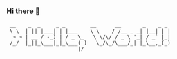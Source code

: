 ### Hi there 👋

<!--
**pobyzaarif/pobyzaarif** is a ✨ _special_ ✨ repository because its `README.md` (this file) appears on your GitHub profile.

Here are some ideas to get you started:

- 🔭 I’m currently working on ...
- 🌱 I’m currently learning ...
- 👯 I’m looking to collaborate on ...
- 🤔 I’m looking for help with ...
- 💬 Ask me about ...
- 📫 How to reach me: ...
- 😄 Pronouns: ...
- ⚡ Fun fact: ...
-->

```
 __    _  _     _ _        __      __       _    _ _ 
 \ \  | || |___| | |___    \ \    / /__ _ _| |__| | |
  > > | __ / -_) | / _ \_   \ \/\/ / _ \ '_| / _` |_|
 /_/  |_||_\___|_|_\___( )   \_/\_/\___/_| |_\__,_(_)
                       |/                            
```
